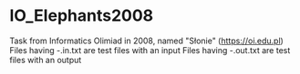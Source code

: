 # IO_Elephants2008
Task from Informatics Olimiad in 2008, named "Słonie" (https://oi.edu.pl)
Files having -.in.txt are test files with an input
Files having -.out.txt are test files with an output
